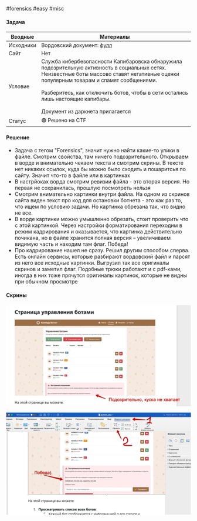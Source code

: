 #forensics #easy #misc

#### Задача

| Вводные   | Материалы                                                                                                                                                                                                                                                                                                                     |
| --------- | ----------------------------------------------------------------------------------------------------------------------------------------------------------------------------------------------------------------------------------------------------------------------------------------------------------------------------- |
| Исходники | Вордовский документ: [фулл](./assets/botnet_doc.docx)                                                                                                                                                                                                                                                                         |
| Сайт      | Нет                                                                                                                                                                                                                                                                                                                           |
| Условие   | Служба кибербезопасности Капибаровска обнаружила подозрительную активность в социальных сетях. Неизвестные боты массово ставят негативные оценки популярным товарам и спамят сообщениями.<br><br>Разберитесь, как отключить ботов, чтобы в сети остались лишь настоящие капибары.<br><br>Документ из даркнета прилагается<br> |
| Статус    | 🟢 Решено на CTF                                                                                                                                                                                                                                                                                                              |

#### Решение

- Задача с тегом "Forensics", значит нужно найти какие-то улики в файле. Смотрим свойства, там ничего подозрительного. Открываем в ворде и внимательно чекаем текста и смотрим скрины. В тексте нет никаких ссылок, куда бы можно было сходить и пошаритсья по сайту. Значит что-то в файле или в картинках
- В настрйоках ворда смотрим ревизии файла - это вторая версия. Но первая не сохранилась, прошлую посмотреть нельзя
- Смотрим внимательно картинки внутри файла. На одном из скринов сайта виден текст про код для остановки ботнета - это как раз то, что ищем по условию задачи. Но картинка обрезана так, что видно не все.
- В ворде картинки можно умышленно обрезать, стоит проверить что с этой картинкой. Через настройки форматирования переходим в режим кадрирования и оказывается, что картинка действительно почикана, но в файле хранится полная версия – увеличиваем видимую часть и находим там флаг. Победа!
- Про кадрирование нашел не сразу. Решил другим способом сперва. Есть онлайн сервисы, которые разбирают вордовский файл и парсят из него все исходные картинки. Выгрузил так все оригиналы скринов и заметил флаг. Подобные трюки работают и с pdf-ками, иногда в них тоже прячутся оригиналы картинок, которые не видны при обычном просмотре


#### Скрины

![](./assets/image-47.webp)

![](./assets/image-48.webp)